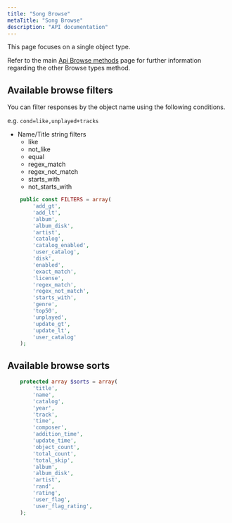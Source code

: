 ```yaml
---
title: "Song Browse"
metaTitle: "Song Browse"
description: "API documentation"
---
```


This page focuses on a single object type.

Refer to the main [Api Browse methods](https://ampache.org/api/api-browse) page for further information regarding the other Browse types method.

## Available browse filters

You can filter responses by the object name using the following conditions.

e.g. `cond=like,unplayed+tracks`

* Name/Title string filters
  * like
  * not_like
  * equal
  * regex_match
  * regex_not_match
  * starts_with
  * not_starts_with

```PHP
    public const FILTERS = array(
        'add_gt',
        'add_lt',
        'album',
        'album_disk',
        'artist',
        'catalog',
        'catalog_enabled',
        'user_catalog',
        'disk',
        'enabled',
        'exact_match',
        'license',
        'regex_match',
        'regex_not_match',
        'starts_with',
        'genre',
        'top50',
        'unplayed',
        'update_gt',
        'update_lt',
        'user_catalog'
    );
```

## Available browse sorts

```PHP
    protected array $sorts = array(
        'title',
        'name',
        'catalog',
        'year',
        'track',
        'time',
        'composer',
        'addition_time',
        'update_time',
        'object_count',
        'total_count',
        'total_skip',
        'album',
        'album_disk',
        'artist',
        'rand',
        'rating',
        'user_flag',
        'user_flag_rating',
    );
```
